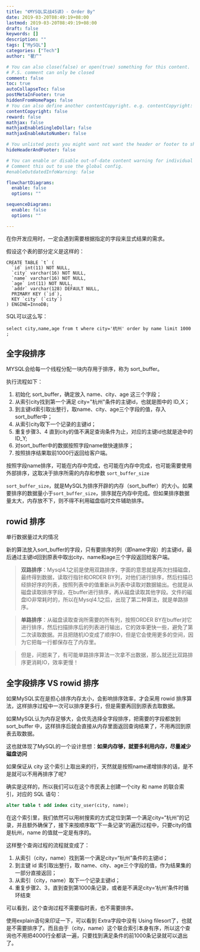```yaml
---
title: "《MYSQL实战45讲》- Order By"
date: 2019-03-20T08:49:19+08:00
lastmod: 2019-03-20T08:49:19+08:00
draft: false
keywords: []
description: ""
tags: ["MySQL"]
categories: ["Tech"]
author: "瞿广"

# You can also close(false) or open(true) something for this content.
# P.S. comment can only be closed
comment: false
toc: true
autoCollapseToc: false
postMetaInFooter: true
hiddenFromHomePage: false
# You can also define another contentCopyright. e.g. contentCopyright: "This is another copyright."
contentCopyright: false
reward: false
mathjax: false
mathjaxEnableSingleDollar: false
mathjaxEnableAutoNumber: false

# You unlisted posts you might want not want the header or footer to show
hideHeaderAndFooter: false

# You can enable or disable out-of-date content warning for individual post.
# Comment this out to use the global config.
#enableOutdatedInfoWarning: false

flowchartDiagrams:
  enable: false
  options: ""

sequenceDiagrams: 
  enable: false
  options: ""

---
```


在你开发应用时，一定会遇到需要根据指定的字段来显式结果的需求。

<!--more-->


假设这个表的部分定义是这样的：

```
CREATE TABLE `t` (
  `id` int(11) NOT NULL,
  `city` varchar(16) NOT NULL,
  `name` varchar(16) NOT NULL,
  `age` int(11) NOT NULL,
  `addr` varchar(128) DEFAULT NULL,
  PRIMARY KEY (`id`),
  KEY `city` (`city`)
) ENGINE=InnoDB;
```
SQL可以这么写：

```
select city,name,age from t where city='杭州' order by name limit 1000  ;
```

## 全字段排序


MYSQL会给每一个线程分配一块内存用于排序，称为 sort_buffer。

执行流程如下：

1. 初始化 sort_buffer，确定放入 name、city、age 这三个字段；
2. 从索引city找到第一个满足 city="杭州"条件的主键id，也就是图中的 ID_X；
3. 到主键id索引取出整行，取name、city、age三个字段的值，存入 sort_buffer中；
4. 从索引city取下一个记录的主键id；
5. 重复步骤3、4 直到city的值不满足查询条件为止，对应的主键id也就是途中的ID_Y;
6. 对sort_buffer中的数据按照字段name做快速排序；
7. 按照排序结果取前1000行返回给客户端。


按照字段name排序，可能在内存中完成，也可能在内存中完成，也可能需要使用外部排序，这取决于排序所需的内存和参数 `sort_buffer_size`

`sort_buffer_size`，就是MySQL为排序开辟的内存（sort_buffer）的大小。如果要排序的数据量小于`sort_buffer_size`，排序就在内存中完成。但如果排序数据量太大，内存放不下，则不得不利用磁盘临时文件辅助排序。

## rowid 排序

单行数据量过大的情况

新的算法放入sort_buffer的字段，只有要排序的列（即name字段）的主键id，最后通过主键id回到原表中取出city、name和age三个字段返回给客户端。

> **双路排序**：Mysql4.1之前是使用双路排序，字面的意思就是两次扫描磁盘，最终得到数据，读取行指针和ORDER BY列，对他们进行排序，然后扫描已经排好序的列表，按照列表中的值重新从列表中读取对数据输出。也就是从磁盘读取排序字段，在buffer进行排序，再从磁盘读取其他字段。文件的磁盘IO非常耗时的，所以在Mysql4.1之后，出现了第二种算法，就是单路排序。

> **单路排序**：从磁盘读取查询所需要的所有列，按照ORDER BY在buffer对它进行排序，然后扫描排序后的列表进行输出，它的效率更快一些，避免了第二次读取数据。并且把随机IO变成了顺序IO，但是它会使用更多的空间，因为它把每一行都保存在了内存里。

> 但是，问题来了，有可能单路排序算法一次拿不出数据，那么就还比双路排序更消耗IO，效率更慢！


## 全字段排序 VS rowid 排序

如果MySQL实在是担心排序内存太小，会影响排序效率，才会采用 rowid 排序算法，这样排序过程中一次可以排序更多行，但是需要再回到原表去取数据。

如果MySQL认为内存足够大，会优先选择全字段排序，把需要的字段都放到 sort_buffer 中，这样排序后就会直接从内存里面返回查询结果了，不用再回到原表去取数据。

这也就体现了MySQL的一个设计思想：**如果内存够，就要多利用内存，尽量减少磁盘访问**


如果保证从 city 这个索引上取出来的行，天然就是按照name递增排序的话，是不是就可以不用再排序了呢?

确实是这样的，所以我们可以在这个市民表上创建一个city 和 name 的联合索引，对应的 SQL 语句：

```sql
alter table t add index city_user(city, name);
```
在这个索引里，我们依然可以用树搜索的方式定位到第一个满足city=“杭州”的记录，并且额外确保了，接下来按顺序取“下一条记录”的遍历过程中，只要city的值是杭州，name 的值就一定是有序的。

这样整个查询过程的流程就变成了：

1. 从索引（city，name）找到第一个满足city=“杭州”条件的主键id；
2. 到主键 id 索引取出整行，取 name、city、age三个字段的值，作为结果集的一部分直接返回；
3. 从索引（city，name）取下一个记录主键id；
4. 重复步骤2、3，直到查到第1000条记录，或者是不满足city=‘杭州’条件时循环结束

可以看到，这个查询过程不需要临时表，也不需要排序。

使用explain语句来印证一下，可以看到 Extra字段中没有 Using filesort了，也就是不需要排序了。而且由于（city，name）这个联合索引本身有序，所以这个查询也不用把4000行全都读一遍，只要找到满足条件的前1000条记录就可以退出了。

